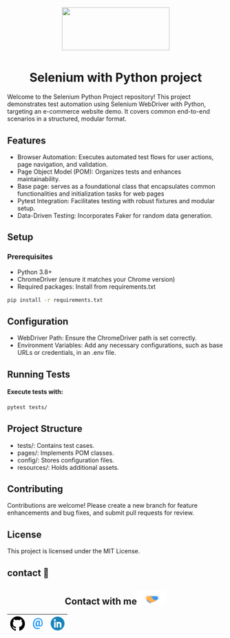 
<h1 align="center">
 <img src="https://user-images.githubusercontent.com/81525051/139523956-a7c63ef9-9960-4f1e-b442-e89f6db97c60.png" width="250" height="100">
</h1>
<h1 align="center">
     Selenium with Python project 
</h1>
Welcome to the Selenium Python Project repository! 
This project demonstrates test automation using Selenium WebDriver with Python, targeting an e-commerce website demo. It covers common end-to-end scenarios in a structured, modular format.

## Features
* Browser Automation: Executes automated test flows for user actions, page navigation, and validation.
* Page Object Model (POM): Organizes tests and enhances maintainability.
* Base page: serves as a foundational class that encapsulates common functionalities and initialization tasks for web pages
* Pytest Integration: Facilitates testing with robust fixtures and modular setup.
* Data-Driven Testing: Incorporates Faker for random data generation.

## Setup
### Prerequisites
* Python 3.8+
* ChromeDriver (ensure it matches your Chrome version)
* Required packages: Install from requirements.txt
```bash
pip install -r requirements.txt
```
## Configuration
* WebDriver Path: Ensure the ChromeDriver path is set correctly.
* Environment Variables: Add any necessary configurations, such as base URLs or credentials, in an .env file.

## Running Tests
#### Execute tests with:
```bash
pytest tests/
```

## Project Structure
* tests/: Contains test cases.
* pages/: Implements POM classes.
* config/: Stores configuration files.
* resources/: Holds additional assets.

## Contributing
Contributions are welcome! Please create a new branch for feature enhancements and bug fixes, and submit pull requests for review.

## License
This project is licensed under the MIT License.

## contact 💬

<div align="center">

<h2>
    Contact with me<img src="https://github.com/ricardo1470/ricardo1470/blob/master/img/Handshake.gif" height="32px">
</h2> 

| [<img src="https://github.com/ricardo1470/ricardo1470/blob/master/img/GitHub.png" alt="Github logo" width="34">](https://github.com/ismaayan/MaayanI) | [<img src="https://github.com/ricardo1470/ricardo1470/blob/master/img/email.png" alt="email logo" height="32">](mailto:maayan.isr89@gmail.com) | [<img src="https://github.com/ricardo1470/ricardo1470/blob/master/img/linkedin-icon.png" alt="Linkedin Logo" width="32">](https://www.linkedin.com/in/maayan-israel/) | 
|:---:|:---:|:---:|

</div>


